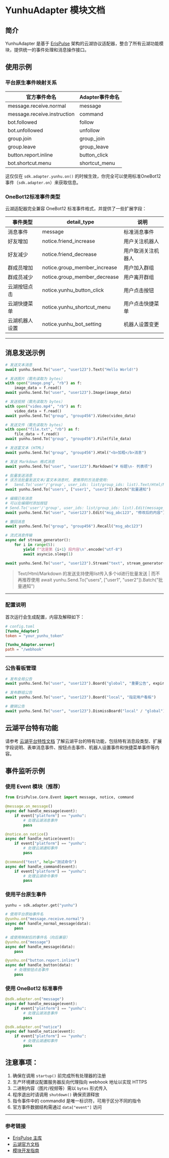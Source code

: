 # YunhuAdapter 模块文档

## 简介
YunhuAdapter 是基于 [ErisPulse](https://github.com/ErisPulse/ErisPulse/) 架构的云湖协议适配器，整合了所有云湖功能模块，提供统一的事件处理和消息操作接口。

## 使用示例

### 平台原生事件映射关系
| 官方事件命名 | Adapter事件命名 |
|--------------|----------------|
| message.receive.normal | message |
| message.receive.instruction | command |
| bot.followed | follow |
| bot.unfollowed | unfollow |
| group.join | group_join |
| group.leave | group_leave |
| button.report.inline | button_click |
| bot.shortcut.menu | shortcut_menu |

这仅仅在 `sdk.adapter.yunhu.on()` 的时候生效，你完全可以使用标准OneBot12事件（`sdk.adapter.on`）来获取信息。

### OneBot12标准事件类型

云湖适配器完全兼容 OneBot12 标准事件格式，并提供了一些扩展字段：

| 事件类型 | detail_type | 说明 |
|----------|-------------|------|
| 消息事件 | message | 标准消息事件 |
| 好友增加 | notice.friend_increase | 用户关注机器人 |
| 好友减少 | notice.friend_decrease | 用户取消关注机器人 |
| 群成员增加 | notice.group_member_increase | 用户加入群组 |
| 群成员减少 | notice.group_member_decrease | 用户离开群组 |
| 云湖按钮点击 | notice.yunhu_button_click | 用户点击按钮 |
| 云湖快捷菜单 | notice.yunhu_shortcut_menu | 用户点击快捷菜单 |
| 云湖机器人设置 | notice.yunhu_bot_setting | 机器人设置变更 |

---

## 消息发送示例

```python
# 发送文本消息
await yunhu.Send.To("user", "user123").Text("Hello World!")

# 发送图片（需先读取为 bytes）
with open("image.png", "rb") as f:
    image_data = f.read()
await yunhu.Send.To("user", "user123").Image(image_data)

# 发送视频（需先读取为 bytes）
with open("video.mp4", "rb") as f:
    video_data = f.read()
await yunhu.Send.To("group", "group456").Video(video_data)

# 发送文件（需先读取为 bytes）
with open("file.txt", "rb") as f:
    file_data = f.read()
await yunhu.Send.To("group", "group456").File(file_data)

# 发送富文本 (HTML)
await yunhu.Send.To("group", "group456").Html("<b>加粗</b>消息")

# 发送 Markdown 格式消息
await yunhu.Send.To("user", "user123").Markdown("# 标题\n- 列表项")

# 批量发送消息
# 该方法批量发送文本/富文本消息时, 更推荐的方法是使用: 
#   Send.To('user'/'group', user_ids: list/group_ids: list).Text/Html/Markdown(message, buttons = None, parent_id = None)
await yunhu.Send.To("users", ["user1", "user2"]).Batch("批量通知")

# 编辑已有消息
# 可以在编辑时添加按钮
# Send.To('user'/'group', user_ids: list/group_ids: list).Edit(message_id, message, buttons = None)
await yunhu.Send.To("user", "user123").Edit("msg_abc123", "修改后的内容")

# 撤回消息
await yunhu.Send.To("group", "group456").Recall("msg_abc123")

# 流式消息传输
async def stream_generator():
    for i in range(5):
        yield f"这是第 {i+1} 段内容\n".encode("utf-8")
        await asyncio.sleep(1)

await yunhu.Send.To("user", "user123").Stream("text", stream_generator())
```

> Text/Html/Markdown 的发送支持使用list传入多个id进行批量发送 | 而不再推荐使用 await yunhu.Send.To("users", ["user1", "user2"]).Batch("批量通知")

---

### 配置说明

首次运行会生成配置，内容及解释如下：

```toml
# config.toml
[Yunhu_Adapter]
token = "your_yunhu_token"

[Yunhu_Adapter.server]
path = "/webhook"
```

---

### 公告看板管理

```python
# 发布全局公告
await yunhu.Send.To("user", "user123").Board("global", "重要公告", expire_time=86400)

# 发布群组公告
await yunhu.Send.To("user", "user123").Board("local", "指定用户看板")

# 撤销公告
await yunhu.Send.To("user", "user123").DismissBoard("local" / "global")
```

## 云湖平台特有功能

请参考 [云湖平台特性文档](platform-features/yunhu.md) 了解云湖平台的特有功能，包括特有消息段类型、扩展字段说明、表单消息事件、按钮点击事件、机器人设置事件和快捷菜单事件等内容。

## 事件监听示例

### 使用 Event 模块（推荐）

```python
from ErisPulse.Core.Event import message, notice, command

@message.on_message()
async def handle_message(event):
    if event["platform"] == "yunhu":
        # 处理云湖消息事件
        pass

@notice.on_notice()
async def handle_notice(event):
    if event["platform"] == "yunhu":
        # 处理云湖通知事件
        pass

@command("test", help="测试命令")
async def handle_command(event):
    if event["platform"] == "yunhu":
        # 处理云湖命令事件
        pass
```

### 使用平台原生事件

```python
yunhu = sdk.adapter.get("yunhu")

# 使用平台原始事件名
@yunhu.on("message.receive.normal")
async def handle_normal_message(data):
    pass

# 或使用映射后的事件名（向后兼容）
@yunhu.on("message")
async def handle_message(data):
    pass

@yunhu.on("button.report.inline")
async def handle_button(data):
    # 处理按钮点击事件
    pass
```

### 使用 OneBot12 标准事件

```python
@sdk.adapter.on("message")
async def handle_message(event):
    if event["platform"] == "yunhu":
        # 处理云湖消息事件
        pass

@sdk.adapter.on("notice")
async def handle_notice(event):
    if event["platform"] == "yunhu":
        # 处理云湖通知事件
        pass
```

## 注意事项：

1. 确保在调用 `startup()` 前完成所有处理器的注册
2. 生产环境建议配置服务器反向代理指向 webhook 地址以实现 HTTPS
3. 二进制内容（图片/视频等）需以 `bytes` 形式传入
4. 程序退出时请调用 `shutdown()` 确保资源释放
5. 指令事件中的 commandId 是唯一标识符，可用于区分不同的指令
6. 官方事件数据结构需通过 `data["event"]` 访问

---

### 参考链接

- [ErisPulse 主库](https://github.com/ErisPulse/ErisPulse/)
- [云湖官方文档](https://www.yhchat.com/document/1-3)
- [模块开发指南](https://github.com/ErisPulse/ErisPulse/tree/main/docs/DEVELOPMENT.md)
